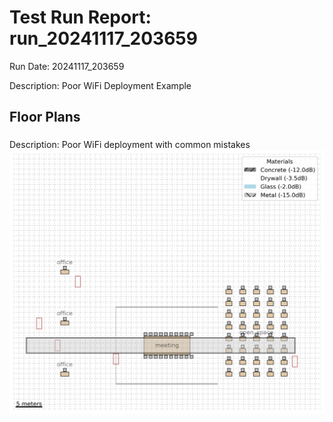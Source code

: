 # Test Run Report: run_20241117_203659

Run Date: 20241117_203659

Description: Poor WiFi Deployment Example

## Floor Plans

### 
Description: Poor WiFi deployment with common mistakes
![poor_deployment.png](floor_plans/poor_deployment.png)